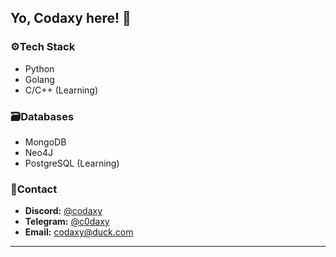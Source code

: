 ## Yo, Codaxy here! 👋

### ⚙️Tech Stack

- Python
- Golang
- C/C++ (Learning)

### 🗃️Databases

- MongoDB
- Neo4J
- PostgreSQL (Learning)

### 📣Contact

- **Discord:** [@codaxy](https://discord.com/users/181499900222111745)
- **Telegram:** [@c0daxy](https://t.me/@c0daxy)
- **Email:** codaxy@duck.com
***
